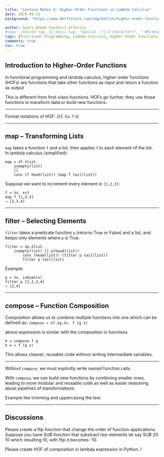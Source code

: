 ```yaml
---
title: "Lecture Notes 3: Higher-Order Functions in Lambda Calculus"
date: 2025-09-13
background: "https://www.delftstack.com/img/Kotlin/higher-order-function.webp"

author: Gusti Ahmad Fanshuri Alfarisy
#tags: [Shared tag, 👩‍🔬 Emoji tag, "Special /?{:å characters", " Whitespace before and after "]
tags: [Functional Programming, Lambda Calculus, Higher-Order Functions]
comments: true
toc: true
---
```


## Introduction to Higher-Order Functions
In functional programming and lambda calculus, higher-order functions (HOFs) are functions that take other functions as input and return a function as output

This is different from first-class functions. HOFs go further, they use those functions to transform data or build new functions.

---

Formal notations of HOF: (λf. λx. f x)

---

## map – Transforming Lists

`map` takes a function `f` and a list, then applies `f` to each element of the list.  
In lambda calculus (simplified):

```
map = λf.λlist.
    isempty(list)
    []
    cons (f head(list)) (map f tail(list))
```

Suppose we want to increment every element in `[1,2,3]`:

```
f = λx. x+1
map f [1,2,3]
→ [2,3,4]
```

---

## filter – Selecting Elements

`filter` takes a predicate function `p` (returns True or False) and a list, and keeps only elements where `p` is True.

```
filter = λp.λlist.
    isempty(list) [] p(head(list))
        cons (head(list)) (filter p tail(list))
        filter p tail(list)
```

Example:

```
p = λx. isEven(x)
filter p [1,2,3,4]
→ [2,4]
```


---

## compose – Function Composition


Composition allows us to combine multiple functions into one which can be defined as:
`compose = λf.λg.λx. f (g x)`

above expression is similar with the composition in functions

```
h = compose f g
h x = f (g x)
```

This allows cleaner, reusable code without writing intermediate variables.

---

Without `compose`, we must explicitly write nested function calls.


With `compose`, we can build new functions by combining smaller ones, leading to more modular and reusable code as well as easier reasoning about pipelines of transformations

Example like trimming and uppercasing the text

---

## Discussions

Please create a flip function that change the order of function applications. Suppose you have SUB function that substract two elements let say SUB 20 10 which resulting 10, with flip it becomes -10.

Please create HOF of composition in lambda expression in Python..!







